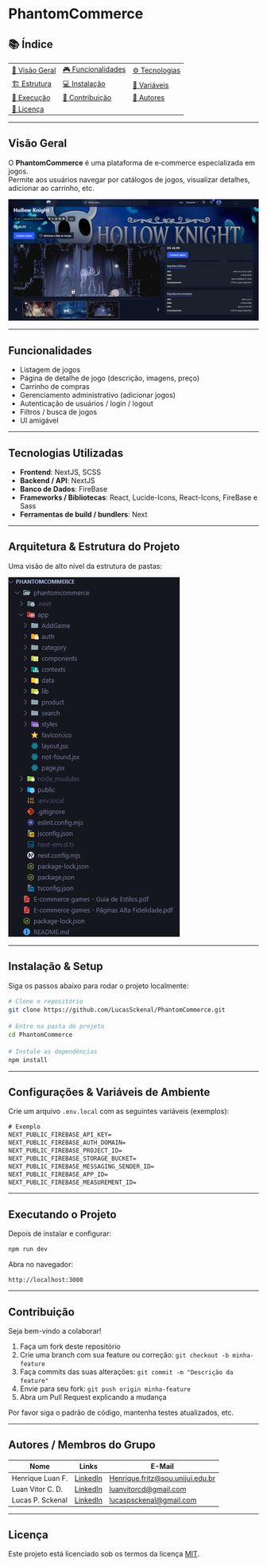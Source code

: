 # PhantomCommerce

## 📚 Índice

<div align="center">

<table>
  <tr>
    <td><a href="#visão-geral">🔹 Visão Geral</a></td>
    <td><a href="#funcionalidades">🎮 Funcionalidades</a></td>
    <td><a href="#tecnologias-utilizadas">⚙️ Tecnologias</a></td>
  </tr>
  <tr>
    <td><a href="#arquitetura--estrutura-do-projeto">🏗️ Estrutura</a></td>
    <td><a href="#instalação--setup">💻 Instalação</a></td>
    <td><a href="#configurações--variáveis-de-ambiente">🔐 Variáveis</a></td>
  </tr>
  <tr>
    <td><a href="#executando-o-projeto">🚀 Execução</a></td>
    <td><a href="#contribuição">🤝 Contribuição</a></td>
    <td><a href="#autores--membros-do-grupo">👥 Autores</a></td>
  </tr>
  <tr>
    <td><a href="#licença">📄 Licença</a></td>
    <td></td>
    <td></td>
  </tr>
</table>

</div>



---

## Visão Geral

O **PhantomCommerce** é uma plataforma de e‑commerce especializada em jogos.  
Permite aos usuários navegar por catálogos de jogos, visualizar detalhes, adicionar ao carrinho, etc.

![Exemplo da página de produto](phantomcommerce/public/example_productpage.png)

---

## Funcionalidades

- Listagem de jogos  
- Página de detalhe de jogo (descrição, imagens, preço)  
- Carrinho de compras  
- Gerenciamento administrativo (adicionar jogos)  
- Autenticação de usuários / login / logout  
- Filtros / busca de jogos  
- UI amigável  

---

## Tecnologias Utilizadas

- **Frontend**: NextJS, SCSS  
- **Backend / API**: NextJS  
- **Banco de Dados**: FireBase  
- **Frameworks / Bibliotecas**: React, Lucide-Icons, React-Icons, FireBase e Sass  
- **Ferramentas de build / bundlers**: Next

---

## Arquitetura & Estrutura do Projeto

Uma visão de alto nível da estrutura de pastas:

![Estrutura do projeto](phantomcommerce/public/project_structure.png)

---

## Instalação & Setup

Siga os passos abaixo para rodar o projeto localmente:

```bash
# Clone o repositório
git clone https://github.com/LucasSckenal/PhantomCommerce.git

# Entre na pasta do projeto
cd PhantomCommerce

# Instale as dependências
npm install
```

---

## Configurações & Variáveis de Ambiente

Crie um arquivo `.env.local` com as seguintes variáveis (exemplos):

```
# Exemplo
NEXT_PUBLIC_FIREBASE_API_KEY=
NEXT_PUBLIC_FIREBASE_AUTH_DOMAIN=
NEXT_PUBLIC_FIREBASE_PROJECT_ID=
NEXT_PUBLIC_FIREBASE_STORAGE_BUCKET=
NEXT_PUBLIC_FIREBASE_MESSAGING_SENDER_ID=
NEXT_PUBLIC_FIREBASE_APP_ID=
NEXT_PUBLIC_FIREBASE_MEASUREMENT_ID=
```

---

## Executando o Projeto

Depois de instalar e configurar:

```bash
npm run dev
```

Abra no navegador:

```
http://localhost:3000
```

---

## Contribuição

Seja bem-vindo a colaborar!  

1. Faça um fork deste repositório  
2. Crie uma branch com sua feature ou correção: `git checkout -b minha-feature`  
3. Faça commits das suas alterações: `git commit -m "Descrição da feature"`  
4. Envie para seu fork: `git push origin minha-feature`  
5. Abra um Pull Request explicando a mudança  

Por favor siga o padrão de código, mantenha testes atualizados, etc.

---

## Autores / Membros do Grupo

| Nome              | Links | E-Mail |
| ----------------- | ---------------------- | ---------------------- |
| Henrique Luan F.  | [LinkedIn](https://www.linkedin.com/in/henrique-luan-fritz-70412635a/)        | [Henrique.fritz@sou.unijui.edu.br](mailto:Henrique.fritz@sou.unijui.edu.br) |
| Luan Vitor C. D. | [LinkedIn](https://www.linkedin.com/in/luan-vitor-casali-dallabrida-20a60a342/)        | [luanvitorcd@gmail.com](mailto:luanvitorcd@gmail.com) |
| Lucas P. Sckenal   | [LinkedIn](https://www.linkedin.com/in/lucassckenal/)        | [lucaspsckenal@gmail.com](mailto:lucaspsckenal@gmail.com) |

---

## Licença

Este projeto está licenciado sob os termos da licença [MIT](./LICENSE).

